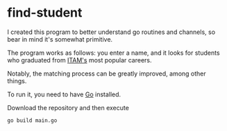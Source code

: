 # find-student

I created this program to better understand go routines and channels, so bear in mind it's somewhat primitive.

The program works as follows: you enter a name, and it looks for students who graduated from [ITAM's](https://www.itam.mx) most popular careers.


Notably, the matching process can be greatly improved, among other things.

To run it, you need to have [Go](https://go.dev) installed. 

Download the repository and then execute 

```shell
go build main.go
```
